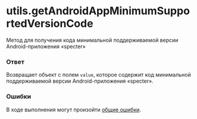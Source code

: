 # utils.getAndroidAppMinimumSupportedVersionCode
Метод для получения кода минимальной поддерживаемой версии Android-приложения «specter»

### Ответ
Возвращает объект с полем `value`, которое содержит код минимальной поддерживаемой версии Android-приложения «specter».

### Ошибки
В ходе выполнения могут произойти [общие ошибки](https://github.com/EcostCompony/specter_api_documentation/blob/master/Основное/Обработка%20ошибок.md#коды-общих-ошибок).